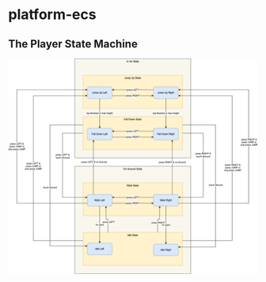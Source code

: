 # platform-ecs

## The Player State Machine
![The Player State Machine][player-state-image]

[comment]: <> (collection of links sorted alphabetically ascending)
[player-state-image]: documentation/PlayerStates.drawio.png